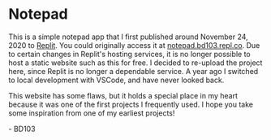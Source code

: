 # Notepad

This is a simple notepad app that I first published around November 24, 2020 to [Replit](https://replit.com). You could originally access it at [notepad.bd103.repl.co](https://notepad.bd103.repl.co). Due to certain changes in Replit's hosting services, it is no longer possible to host a static website such as this for free. I decided to re-upload the project here, since Replit is no longer a dependable service. A year ago I switched to local development with VSCode, and have never looked back.

This website has some flaws, but it holds a special place in my heart because it was one of the first projects I frequently used. I hope you take some inspiration from one of my earliest projects!

\- BD103
